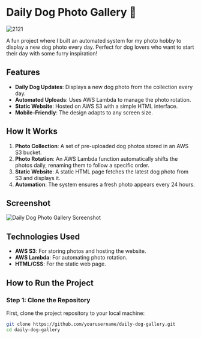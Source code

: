# Daily Dog Photo Gallery 🐾

![2121](https://github.com/user-attachments/assets/74806647-b0c5-4167-b7f9-6b81ba700261)

A fun project where I built an automated system for my photo hobby to display a new dog photo every day. Perfect for dog lovers who want to start their day with some furry inspiration!

## Features
- **Daily Dog Updates**: Displays a new dog photo from the collection every day.
- **Automated Uploads**: Uses AWS Lambda to manage the photo rotation.
- **Static Website**: Hosted on AWS S3 with a simple HTML interface.
- **Mobile-Friendly**: The design adapts to any screen size.

## How It Works
1. **Photo Collection**: A set of pre-uploaded dog photos stored in an AWS S3 bucket.
2. **Photo Rotation**: An AWS Lambda function automatically shifts the photos daily, renaming them to follow a specific order.
3. **Static Website**: A static HTML page fetches the latest dog photo from S3 and displays it.
4. **Automation**: The system ensures a fresh photo appears every 24 hours.

## Screenshot
![Daily Dog Photo Gallery Screenshot](screenshot.png)

## Technologies Used
- **AWS S3**: For storing photos and hosting the website.
- **AWS Lambda**: For automating photo rotation.
- **HTML/CSS**: For the static web page.


## How to Run the Project

### Step 1: Clone the Repository
First, clone the project repository to your local machine:
```bash
git clone https://github.com/yourusername/daily-dog-gallery.git
cd daily-dog-gallery
